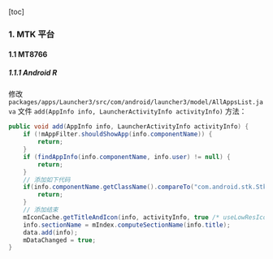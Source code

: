 [toc]

### 1. MTK 平台

#### 1.1 MT8766

##### 1.1.1 Android R

修改 `packages/apps/Launcher3/src/com/android/launcher3/model/AllAppsList.java` 文件 `add(AppInfo info, LauncherActivityInfo activityInfo)` 方法：

```java
public void add(AppInfo info, LauncherActivityInfo activityInfo) {
    if (!mAppFilter.shouldShowApp(info.componentName)) {
        return;
    }
    if (findAppInfo(info.componentName, info.user) != null) {
        return;
    }
    // 添加如下代码
    if(info.componentName.getClassName().compareTo("com.android.stk.StkMain")==0){
        return;
    }
    // 添加结束
    mIconCache.getTitleAndIcon(info, activityInfo, true /* useLowResIcon */);
    info.sectionName = mIndex.computeSectionName(info.title);
    data.add(info);
    mDataChanged = true;
}
```

